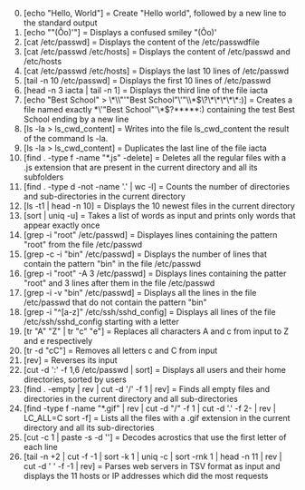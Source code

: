 0. [echo "Hello, World"] = Create "Hello world", followed by a new line to the standard output
1. [echo "\"(Ôo)'"] = Displays a confused smiley "(Ôo)'
2. [cat /etc/passwd] = Displays the content of the /etc/passwdfile
3. [cat /etc/passwd /etc/hosts] = Displays the content of /etc/passwd and /etc/hosts
4. [cat /etc/passwd /etc/hosts] = Displays the last 10 lines of /etc/passwd
5. [tail -n 10 /etc/passwd] = Displays the first 10 lines of /etc/passwd
6. [head -n 3 iacta | tail -n 1] = Displays the third line of the file iacta
7. [echo "Best School" > \\\*\\\\"'\"Best School\"\\'"\\\\\*\$\\\?\\\*\\\*\\\*\\\*\\\*\:\)] = Creates a file named exactly \*\\'"Best School"\'\\*$\?\*\*\*\*\*:) containing the test Best School ending by a new line
8. [ls -la > ls_cwd_content] = Writes into the file ls_cwd_content the result of the command ls -la.
9. [ls -la > ls_cwd_content] = Duplicates the last line of the file iacta
10. [find . -type f -name "*.js" -delete] = Deletes all the regular files with a .js extension that are present in the current directory and all its subfolders
11. [find . -type d -not -name '.' | wc -l] = Counts the number of directories and sub-directories in the current directory
12. [ls -t1 | head -n 10] = Displays the 10 newest files in the current directory
13. [sort | uniq -u] = Takes a list of words as input and prints only words that appear exactly once
14. [grep -i "root" /etc/passwd] = Displayes lines containing the pattern "root" from the file /etc/passwd
15. [grep -c -i "bin" /etc/passwd] = Displays the number of lines that contain the pattern "bin" in the file /etc/passwd
16. [grep -i "root" -A 3 /etc/passwd] =	Displays lines containing the patter "root" and 3 lines after them in the file /etc/passwd
17. [grep -i -v "bin" /etc/passwd] = Displays all the lines in the file /etc/passwd that do not contain the pattern "bin"
18. [grep -i "^[a-z]" /etc/ssh/sshd_config] = Displays all lines of the file /etc/ssh/sshd_config starting with a letter
19. [tr "A" "Z" | tr "c" "e"] =	Replaces all characters A and c from input to Z and e respectively
20. [tr -d "cC"] = Removes all letters c and C from input
21. [rev] = Reverses its input
22. [cut -d ':' -f 1,6 /etc/passwd | sort] = Displays all users and their home directories, sorted by users
100. [find . -empty | rev | cut -d '/' -f 1 | rev] = Finds all empty files and directories in the current directory and all sub-directories
101. [find -type f -name "*.gif" | rev | cut -d "/" -f 1 | cut -d '.' -f 2- | rev | LC_ALL=C sort -f] = Lists all the files with a .gif extension in the current directory and all its sub-directories
102. [cut -c 1 | paste -s -d ''] = Decodes acrostics that use the first letter of each line
103. [tail -n +2 | cut -f -1 | sort -k 1 | uniq -c | sort -rnk 1 | head -n 11 | rev | cut -d ' ' -f -1 | rev] = Parses web servers in TSV format as input and displays the 11 hosts or IP addresses which did the most requests
